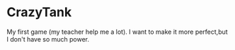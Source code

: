 # CrazyTank
My first game (my teacher help me a lot).
I want to make it more perfect,but I don't have so much power.
